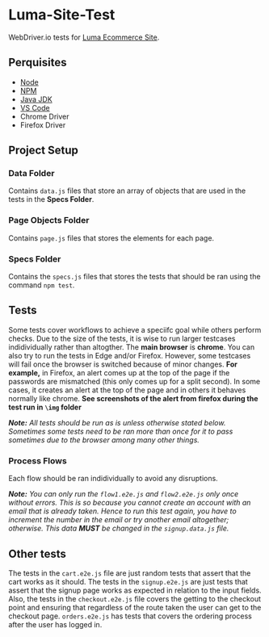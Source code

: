 # Luma-Site-Test
WebDriver.io tests for [Luma Ecommerce Site](https://magento.softwaretestingboard.com/).

## Perquisites
- [Node](https://nodejs.org/en/download/)
- [NPM](https://www.npmjs.com/)
- [Java JDK](https://www.oracle.com/java/technologies/downloads/)
- [VS Code](https://code.visualstudio.com/download)
- Chrome Driver
- Firefox Driver

## Project Setup
### Data Folder
Contains `data.js` files that store an array of objects that are used in the tests in the **Specs Folder**. 

### Page Objects Folder
Contains `page.js` files that stores the elements for each page.

### Specs Folder
Contains the `specs.js` files that stores the tests that should be ran using the command `npm test`.

## Tests
Some tests cover workflows to achieve a speciifc goal while others perform checks. Due to the size of the tests, it is wise to run larger testcases indidividually rather than altogther. The **main browser** is **chrome**. You can also try to run the tests in Edge and/or Firefox. However, some testcases will fail once the browser is switched because of minor changes. **For example,** in Firefox, an alert comes up at the top of the page if the passwords are mismatched (this only comes up for a split second). In some cases, it creates an alert at the top of the page and in others it behaves normally like chrome. 
**See screenshots of the alert from firefox during the test run in `\img` folder**

***Note:*** *All tests should be run as is unless otherwise stated below. Sometimes some tests need to be ran more than once for it to pass sometimes due to the browser among many other things.*

### Process Flows
Each flow should be ran indidividually to avoid any disruptions.

***Note:*** *You can only run the `flow1.e2e.js` and `flow2.e2e.js` only once without errors. This is so because you cannot create an account with an email that is already taken. Hence to run this test again, you have to increment the number in the email or try another email altogether; otherwise. This data **MUST** be changed in the `signup.data.js` file.*

## Other tests
The tests in the `cart.e2e.js` file are just random tests that assert that the cart works as it should. The tests in the `signup.e2e.js` are just tests that assert that the signup page works as expected in relation to the input fields. Also, the tests in the `checkout.e2e.js` file covers the getting to the checkout point and ensuring that regardless of the route taken the user can get to the checkout page. `orders.e2e.js` has tests that covers the ordering process after the user has logged in.
